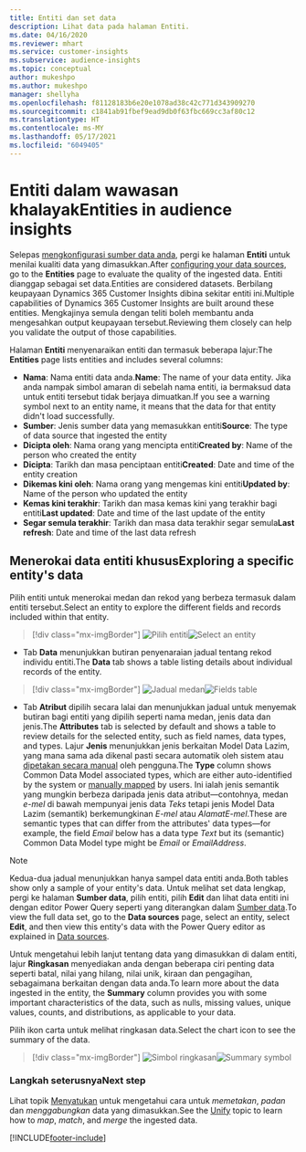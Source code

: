 ```yaml
---
title: Entiti dan set data
description: Lihat data pada halaman Entiti.
ms.date: 04/16/2020
ms.reviewer: mhart
ms.service: customer-insights
ms.subservice: audience-insights
ms.topic: conceptual
author: mukeshpo
ms.author: mukeshpo
manager: shellyha
ms.openlocfilehash: f81128183b6e20e1078ad38c42c771d343909270
ms.sourcegitcommit: c1841ab91fbef9ead9db0f63fbc669cc3af80c12
ms.translationtype: HT
ms.contentlocale: ms-MY
ms.lasthandoff: 05/17/2021
ms.locfileid: "6049405"
---
```

# <a name="entities-in-audience-insights"></a><span data-ttu-id="517b9-103">Entiti dalam wawasan khalayak</span><span class="sxs-lookup"><span data-stu-id="517b9-103">Entities in audience insights</span></span>

<span data-ttu-id="517b9-104">Selepas [mengkonfigurasi sumber data anda](data-sources.md), pergi ke halaman **Entiti** untuk menilai kualiti data yang dimasukkan.</span><span class="sxs-lookup"><span data-stu-id="517b9-104">After [configuring your data sources](data-sources.md), go to the **Entities** page to evaluate the quality of the ingested data.</span></span> <span data-ttu-id="517b9-105">Entiti dianggap sebagai set data.</span><span class="sxs-lookup"><span data-stu-id="517b9-105">Entities are considered datasets.</span></span> <span data-ttu-id="517b9-106">Berbilang keupayaan Dynamics 365 Customer Insights dibina sekitar entiti ini.</span><span class="sxs-lookup"><span data-stu-id="517b9-106">Multiple capabilities of Dynamics 365 Customer Insights are built around these entities.</span></span> <span data-ttu-id="517b9-107">Mengkajinya semula dengan teliti boleh membantu anda mengesahkan output keupayaan tersebut.</span><span class="sxs-lookup"><span data-stu-id="517b9-107">Reviewing them closely can help you validate the output of those capabilities.</span></span>

<span data-ttu-id="517b9-108">Halaman **Entiti** menyenaraikan entiti dan termasuk beberapa lajur:</span><span class="sxs-lookup"><span data-stu-id="517b9-108">The **Entities** page lists entities and includes several columns:</span></span>

- <span data-ttu-id="517b9-109">**Nama**: Nama entiti data anda.</span><span class="sxs-lookup"><span data-stu-id="517b9-109">**Name**: The name of your data entity.</span></span> <span data-ttu-id="517b9-110">Jika anda nampak simbol amaran di sebelah nama entiti, ia bermaksud data untuk entiti tersebut tidak berjaya dimuatkan.</span><span class="sxs-lookup"><span data-stu-id="517b9-110">If you see a warning symbol next to an entity name, it means that the data for that entity didn't load successfully.</span></span>
- <span data-ttu-id="517b9-111">**Sumber**: Jenis sumber data yang memasukkan entiti</span><span class="sxs-lookup"><span data-stu-id="517b9-111">**Source**: The type of data source that ingested the entity</span></span>
- <span data-ttu-id="517b9-112">**Dicipta oleh**: Nama orang yang mencipta entiti</span><span class="sxs-lookup"><span data-stu-id="517b9-112">**Created by**: Name of the person who created the entity</span></span>
- <span data-ttu-id="517b9-113">**Dicipta**: Tarikh dan masa penciptaan entiti</span><span class="sxs-lookup"><span data-stu-id="517b9-113">**Created**: Date and time of the entity creation</span></span>
- <span data-ttu-id="517b9-114">**Dikemas kini oleh**: Nama orang yang mengemas kini entiti</span><span class="sxs-lookup"><span data-stu-id="517b9-114">**Updated by**: Name of the person who updated the entity</span></span>
- <span data-ttu-id="517b9-115">**Kemas kini terakhir**: Tarikh dan masa kemas kini yang terakhir bagi entiti</span><span class="sxs-lookup"><span data-stu-id="517b9-115">**Last updated**: Date and time of the last update of the entity</span></span>
- <span data-ttu-id="517b9-116">**Segar semula terakhir**: Tarikh dan masa data terakhir segar semula</span><span class="sxs-lookup"><span data-stu-id="517b9-116">**Last refresh**: Date and time of the last data refresh</span></span>

## <a name="exploring-a-specific-entitys-data"></a><span data-ttu-id="517b9-117">Menerokai data entiti khusus</span><span class="sxs-lookup"><span data-stu-id="517b9-117">Exploring a specific entity's data</span></span>

<span data-ttu-id="517b9-118">Pilih entiti untuk menerokai medan dan rekod yang berbeza termasuk dalam entiti tersebut.</span><span class="sxs-lookup"><span data-stu-id="517b9-118">Select an entity to explore the different fields and records included within that entity.</span></span>

> [!div class="mx-imgBorder"]
> <span data-ttu-id="517b9-119">![Pilih entiti](media/data-manager-entities-data.png "Pilih entiti")</span><span class="sxs-lookup"><span data-stu-id="517b9-119">![Select an entity](media/data-manager-entities-data.png "Select an entity")</span></span>

- <span data-ttu-id="517b9-120">Tab **Data** menunjukkan butiran penyenaraian jadual tentang rekod individu entiti.</span><span class="sxs-lookup"><span data-stu-id="517b9-120">The **Data** tab shows a table listing details about individual records of the entity.</span></span>

> [!div class="mx-imgBorder"]
> <span data-ttu-id="517b9-121">![Jadual medan](media/data-manager-entities-fields.PNG "Jadual medan")</span><span class="sxs-lookup"><span data-stu-id="517b9-121">![Fields table](media/data-manager-entities-fields.PNG "Fields table")</span></span>

- <span data-ttu-id="517b9-122">Tab **Atribut** dipilih secara lalai dan menunjukkan jadual untuk menyemak butiran bagi entiti yang dipilih seperti nama medan, jenis data dan jenis.</span><span class="sxs-lookup"><span data-stu-id="517b9-122">The **Attributes** tab is selected by default and shows a table to review details for the selected entity, such as field names, data types, and types.</span></span> <span data-ttu-id="517b9-123">Lajur **Jenis** menunjukkan jenis berkaitan Model Data Lazim, yang mana sama ada dikenal pasti secara automatik oleh sistem atau [dipetakan secara manual](map-entities.md) oleh pengguna.</span><span class="sxs-lookup"><span data-stu-id="517b9-123">The **Type** column shows Common Data Model associated types, which are either auto-identified by the system or [manually mapped](map-entities.md) by users.</span></span> <span data-ttu-id="517b9-124">Ini ialah jenis semantik yang mungkin berbeza daripada jenis data atribut—contohnya, medan *e-mel* di bawah mempunyai jenis data *Teks* tetapi jenis Model Data Lazim (semantik) berkemungkinan *E-mel* atau *AlamatE-mel*.</span><span class="sxs-lookup"><span data-stu-id="517b9-124">These are semantic types that can differ from the attributes' data types—for example, the field *Email* below has a data type *Text* but its (semantic) Common Data Model type might be *Email* or *EmailAddress*.</span></span>

> [!NOTE]
> <span data-ttu-id="517b9-125">Kedua-dua jadual menunjukkan hanya sampel data entiti anda.</span><span class="sxs-lookup"><span data-stu-id="517b9-125">Both tables show only a sample of your entity's data.</span></span> <span data-ttu-id="517b9-126">Untuk melihat set data lengkap, pergi ke halaman **Sumber data**, pilih entiti, pilih **Edit** dan lihat data entiti ini dengan editor Power Query seperti yang diterangkan dalam [Sumber data](data-sources.md).</span><span class="sxs-lookup"><span data-stu-id="517b9-126">To view the full data set, go to the **Data sources** page, select an entity, select **Edit**, and then view this entity's data with the Power Query editor as explained in [Data sources](data-sources.md).</span></span>

<span data-ttu-id="517b9-127">Untuk mengetahui lebih lanjut tentang data yang dimasukkan di dalam entiti, lajur **Ringkasan** menyediakan anda dengan beberapa ciri penting data seperti batal, nilai yang hilang, nilai unik, kiraan dan pengagihan, sebagaimana berkaitan dengan data anda.</span><span class="sxs-lookup"><span data-stu-id="517b9-127">To learn more about the data ingested in the entity, the **Summary** column provides you with some important characteristics of the data, such as nulls, missing values, unique values, counts, and distributions, as applicable to your data.</span></span>

<span data-ttu-id="517b9-128">Pilih ikon carta untuk melihat ringkasan data.</span><span class="sxs-lookup"><span data-stu-id="517b9-128">Select the chart icon to see the summary of the data.</span></span>

> [!div class="mx-imgBorder"]
> <span data-ttu-id="517b9-129">![Simbol ringkasan](media/data-manager-entities-summary.png "Jadual ringkasan data")</span><span class="sxs-lookup"><span data-stu-id="517b9-129">![Summary symbol](media/data-manager-entities-summary.png "Data summary table")</span></span>

### <a name="next-step"></a><span data-ttu-id="517b9-130">Langkah seterusnya</span><span class="sxs-lookup"><span data-stu-id="517b9-130">Next step</span></span>

<span data-ttu-id="517b9-131">Lihat topik [Menyatukan](data-unification.md) untuk mengetahui cara untuk *memetakan*, *padan* dan *menggabungkan* data yang dimasukkan.</span><span class="sxs-lookup"><span data-stu-id="517b9-131">See the [Unify](data-unification.md) topic to learn how to *map*, *match*, and *merge* the ingested data.</span></span>


[!INCLUDE[footer-include](../includes/footer-banner.md)]
